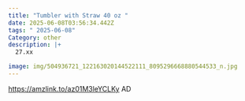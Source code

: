 ```yaml
---
title: "Tumbler with Straw 40 oz "
date: 2025-06-08T03:56:34.442Z
tags: " 2025-06-08"
Category: other
description: |+
  27.xx

image: img/504936721_122163020144522111_8095296668880544533_n.jpg
---
```

https://amzlink.to/az01M3leYCLKy    AD